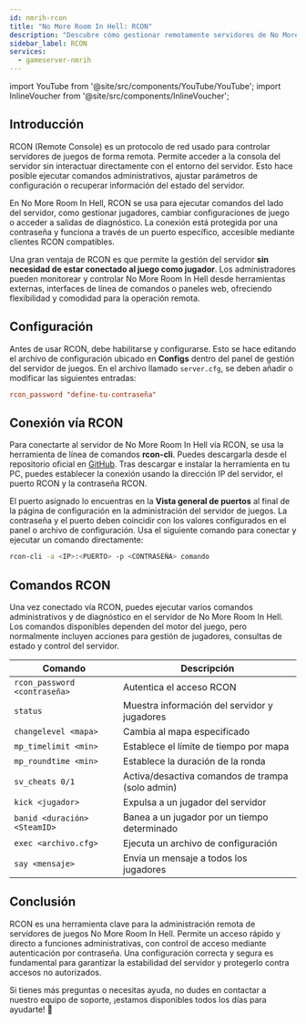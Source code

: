 ```yaml
---
id: nmrih-rcon
title: "No More Room In Hell: RCON"
description: "Descubre cómo gestionar remotamente servidores de No More Room In Hell para un control y monitoreo flexible → Aprende más ahora"
sidebar_label: RCON
services:
  - gameserver-nmrih
---
```


import YouTube from '@site/src/components/YouTube/YouTube';
import InlineVoucher from '@site/src/components/InlineVoucher';

## Introducción

RCON (Remote Console) es un protocolo de red usado para controlar servidores de juegos de forma remota. Permite acceder a la consola del servidor sin interactuar directamente con el entorno del servidor. Esto hace posible ejecutar comandos administrativos, ajustar parámetros de configuración o recuperar información del estado del servidor.

En No More Room In Hell, RCON se usa para ejecutar comandos del lado del servidor, como gestionar jugadores, cambiar configuraciones de juego o acceder a salidas de diagnóstico. La conexión está protegida por una contraseña y funciona a través de un puerto específico, accesible mediante clientes RCON compatibles.

Una gran ventaja de RCON es que permite la gestión del servidor **sin necesidad de estar conectado al juego como jugador**. Los administradores pueden monitorear y controlar No More Room In Hell desde herramientas externas, interfaces de línea de comandos o paneles web, ofreciendo flexibilidad y comodidad para la operación remota.

<InlineVoucher />

## Configuración

Antes de usar RCON, debe habilitarse y configurarse. Esto se hace editando el archivo de configuración ubicado en **Configs** dentro del panel de gestión del servidor de juegos. En el archivo llamado `server.cfg`, se deben añadir o modificar las siguientes entradas:

```cfg
rcon_password "define-tu-contraseña"
```


## Conexión vía RCON

Para conectarte al servidor de No More Room In Hell vía RCON, se usa la herramienta de línea de comandos **rcon-cli**. Puedes descargarla desde el repositorio oficial en [GitHub](https://github.com/gorcon/rcon-cli). Tras descargar e instalar la herramienta en tu PC, puedes establecer la conexión usando la dirección IP del servidor, el puerto RCON y la contraseña RCON.

El puerto asignado lo encuentras en la **Vista general de puertos** al final de la página de configuración en la administración del servidor de juegos. La contraseña y el puerto deben coincidir con los valores configurados en el panel o archivo de configuración. Usa el siguiente comando para conectar y ejecutar un comando directamente:

```bash
rcon-cli -a <IP>:<PUERTO> -p <CONTRASEÑA> comando
```


## Comandos RCON

Una vez conectado vía RCON, puedes ejecutar varios comandos administrativos y de diagnóstico en el servidor de No More Room In Hell. Los comandos disponibles dependen del motor del juego, pero normalmente incluyen acciones para gestión de jugadores, consultas de estado y control del servidor.

| Comando                      | Descripción                                  |
| ---------------------------- | -------------------------------------------- |
| `rcon_password <contraseña>` | Autentica el acceso RCON                      |
| `status`                     | Muestra información del servidor y jugadores |
| `changelevel <mapa>`         | Cambia al mapa especificado                   |
| `mp_timelimit <min>`         | Establece el límite de tiempo por mapa        |
| `mp_roundtime <min>`         | Establece la duración de la ronda             |
| `sv_cheats 0/1`              | Activa/desactiva comandos de trampa (solo admin) |
| `kick <jugador>`             | Expulsa a un jugador del servidor             |
| `banid <duración> <SteamID>` | Banea a un jugador por un tiempo determinado  |
| `exec <archivo.cfg>`         | Ejecuta un archivo de configuración            |
| `say <mensaje>`              | Envía un mensaje a todos los jugadores         |

## Conclusión

RCON es una herramienta clave para la administración remota de servidores de juegos No More Room In Hell. Permite un acceso rápido y directo a funciones administrativas, con control de acceso mediante autenticación por contraseña. Una configuración correcta y segura es fundamental para garantizar la estabilidad del servidor y protegerlo contra accesos no autorizados.

Si tienes más preguntas o necesitas ayuda, no dudes en contactar a nuestro equipo de soporte, ¡estamos disponibles todos los días para ayudarte! 🙂

<InlineVoucher />